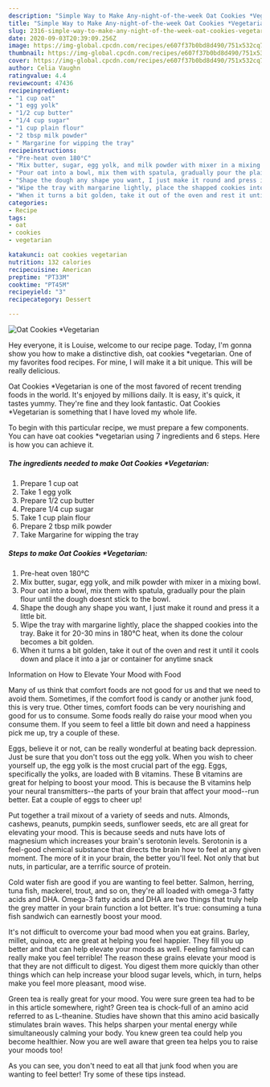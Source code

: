 ```yaml
---
description: "Simple Way to Make Any-night-of-the-week Oat Cookies *Vegetarian"
title: "Simple Way to Make Any-night-of-the-week Oat Cookies *Vegetarian"
slug: 2316-simple-way-to-make-any-night-of-the-week-oat-cookies-vegetarian
date: 2020-09-03T20:39:09.256Z
image: https://img-global.cpcdn.com/recipes/e607f37b0bd8d490/751x532cq70/oat-cookies-vegetarian-recipe-main-photo.jpg
thumbnail: https://img-global.cpcdn.com/recipes/e607f37b0bd8d490/751x532cq70/oat-cookies-vegetarian-recipe-main-photo.jpg
cover: https://img-global.cpcdn.com/recipes/e607f37b0bd8d490/751x532cq70/oat-cookies-vegetarian-recipe-main-photo.jpg
author: Celia Vaughn
ratingvalue: 4.4
reviewcount: 47436
recipeingredient:
- "1 cup oat"
- "1 egg yolk"
- "1/2 cup butter"
- "1/4 cup sugar"
- "1 cup plain flour"
- "2 tbsp milk powder"
- " Margarine for wipping the tray"
recipeinstructions:
- "Pre-heat oven 180°C"
- "Mix butter, sugar, egg yolk, and milk powder with mixer in a mixing bowl."
- "Pour oat into a bowl, mix them with spatula, gradually pour the plain flour until the dough doesnt stick to the bowl."
- "Shape the dough any shape you want, I just make it round and press it a little bit."
- "Wipe the tray with margarine lightly, place the shapped cookies into the tray. Bake it for 20-30 mins in 180°C heat, when its done the colour becomes a bit golden."
- "When it turns a bit golden, take it out of the oven and rest it until it cools down and place it into a jar or container for anytime snack"
categories:
- Recipe
tags:
- oat
- cookies
- vegetarian

katakunci: oat cookies vegetarian 
nutrition: 132 calories
recipecuisine: American
preptime: "PT33M"
cooktime: "PT45M"
recipeyield: "3"
recipecategory: Dessert

---
```



![Oat Cookies *Vegetarian](https://img-global.cpcdn.com/recipes/e607f37b0bd8d490/751x532cq70/oat-cookies-vegetarian-recipe-main-photo.jpg)

Hey everyone, it is Louise, welcome to our recipe page. Today, I'm gonna show you how to make a distinctive dish, oat cookies *vegetarian. One of my favorites food recipes. For mine, I will make it a bit unique. This will be really delicious.



Oat Cookies *Vegetarian is one of the most favored of recent trending foods in the world. It's enjoyed by millions daily. It is easy, it's quick, it tastes yummy. They're fine and they look fantastic. Oat Cookies *Vegetarian is something that I have loved my whole life.


To begin with this particular recipe, we must prepare a few components. You can have oat cookies *vegetarian using 7 ingredients and 6 steps. Here is how you can achieve it.

<!--inarticleads1-->

##### The ingredients needed to make Oat Cookies *Vegetarian:

1. Prepare 1 cup oat
1. Take 1 egg yolk
1. Prepare 1/2 cup butter
1. Prepare 1/4 cup sugar
1. Take 1 cup plain flour
1. Prepare 2 tbsp milk powder
1. Take  Margarine for wipping the tray




<!--inarticleads2-->

##### Steps to make Oat Cookies *Vegetarian:

1. Pre-heat oven 180°C
1. Mix butter, sugar, egg yolk, and milk powder with mixer in a mixing bowl.
1. Pour oat into a bowl, mix them with spatula, gradually pour the plain flour until the dough doesnt stick to the bowl.
1. Shape the dough any shape you want, I just make it round and press it a little bit.
1. Wipe the tray with margarine lightly, place the shapped cookies into the tray. Bake it for 20-30 mins in 180°C heat, when its done the colour becomes a bit golden.
1. When it turns a bit golden, take it out of the oven and rest it until it cools down and place it into a jar or container for anytime snack




Information on How to Elevate Your Mood with Food


Many of us think that comfort foods are not good for us and that we need to avoid them. Sometimes, if the comfort food is candy or another junk food, this is very true. Other times, comfort foods can be very nourishing and good for us to consume. Some foods really do raise your mood when you consume them. If you seem to feel a little bit down and need a happiness pick me up, try a couple of these.

Eggs, believe it or not, can be really wonderful at beating back depression. Just be sure that you don't toss out the egg yolk. When you wish to cheer yourself up, the egg yolk is the most crucial part of the egg. Eggs, specifically the yolks, are loaded with B vitamins. These B vitamins are great for helping to boost your mood. This is because the B vitamins help your neural transmitters--the parts of your brain that affect your mood--run better. Eat a couple of eggs to cheer up!

Put together a trail mixout of a variety of seeds and nuts. Almonds, cashews, peanuts, pumpkin seeds, sunflower seeds, etc are all great for elevating your mood. This is because seeds and nuts have lots of magnesium which increases your brain's serotonin levels. Serotonin is a feel-good chemical substance that directs the brain how to feel at any given moment. The more of it in your brain, the better you'll feel. Not only that but nuts, in particular, are a terrific source of protein.

Cold water fish are good if you are wanting to feel better. Salmon, herring, tuna fish, mackerel, trout, and so on, they're all loaded with omega-3 fatty acids and DHA. Omega-3 fatty acids and DHA are two things that truly help the grey matter in your brain function a lot better. It's true: consuming a tuna fish sandwich can earnestly boost your mood. 

It's not difficult to overcome your bad mood when you eat grains. Barley, millet, quinoa, etc are great at helping you feel happier. They fill you up better and that can help elevate your moods as well. Feeling famished can really make you feel terrible! The reason these grains elevate your mood is that they are not difficult to digest. You digest them more quickly than other things which can help increase your blood sugar levels, which, in turn, helps make you feel more pleasant, mood wise.

Green tea is really great for your mood. You were sure green tea had to be in this article somewhere, right? Green tea is chock-full of an amino acid referred to as L-theanine. Studies have shown that this amino acid basically stimulates brain waves. This helps sharpen your mental energy while simultaneously calming your body. You knew green tea could help you become healthier. Now you are well aware that green tea helps you to raise your moods too!

As you can see, you don't need to eat all that junk food when you are wanting to feel better! Try  some  of  these  tips  instead.

